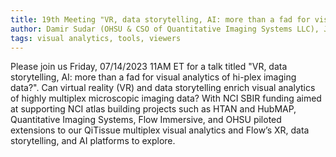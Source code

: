 ```yaml
---
title: 19th Meeting "VR, data storytelling, AI: more than a fad for visual analytics of hi-plex imaging data?"
author: Damir Sudar (OHSU & CSO of Quantitative Imaging Systems LLC), Jason Marsh (CEO of Flow Immersive Inc.)
tags: visual analytics, tools, viewers
---
```


Please join us Friday, 07/14/2023 11AM ET for a talk titled "VR, data storytelling, AI: more than a fad for visual analytics of hi-plex imaging data?". Can virtual reality (VR) and data storytelling enrich visual analytics of highly multiplex microscopic imaging data? With NCI SBIR funding aimed at supporting NCI atlas building projects such as HTAN and HubMAP, Quantitative Imaging Systems, Flow Immersive, and OHSU piloted extensions to our QiTissue multiplex visual analytics and Flow’s XR, data storytelling, and AI platforms to explore.

